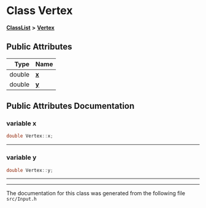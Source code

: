 

# Class Vertex



[**ClassList**](annotated.md) **>** [**Vertex**](classVertex.md)


























## Public Attributes

| Type | Name |
| ---: | :--- |
|  double | [**x**](#variable-x)  <br> |
|  double | [**y**](#variable-y)  <br> |












































## Public Attributes Documentation




### variable x 

```C++
double Vertex::x;
```




<hr>



### variable y 

```C++
double Vertex::y;
```




<hr>

------------------------------
The documentation for this class was generated from the following file `src/Input.h`

